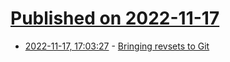 # [Published on 2022-11-17](index.md)

* [2022-11-17, 17:03:27](https://lobste.rs/s/4lp2pz/bringing_revsets_git) - [Bringing revsets to Git](https://blog.waleedkhan.name/bringing-revsets-to-git/)
